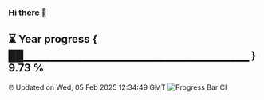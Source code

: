 ### Hi there 👋
⏳ Year progress { ██▁▁▁▁▁▁▁▁▁▁▁▁▁▁▁▁▁▁▁▁▁▁▁▁▁▁▁▁ } 9.73 %
---
⏰ Updated on Wed, 05 Feb 2025 12:34:49 GMT
![Progress Bar CI](https://github.com/liununu/liununu/workflows/Progress%20Bar%20CI/badge.svg)
